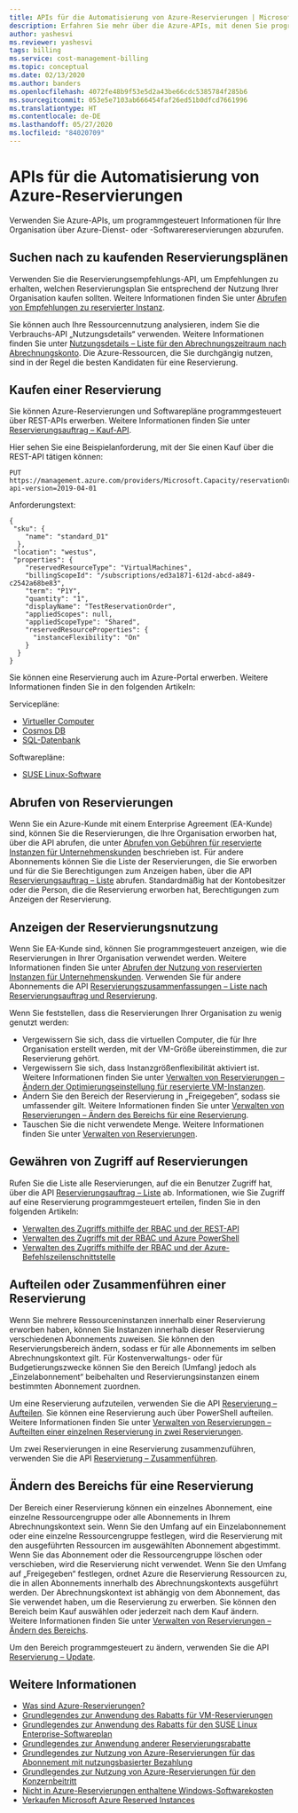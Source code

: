 ```yaml
---
title: APIs für die Automatisierung von Azure-Reservierungen | Microsoft-Dokumentation
description: Erfahren Sie mehr über die Azure-APIs, mit denen Sie programmgesteuert Reservierungsinformationen abrufen können.
author: yashesvi
ms.reviewer: yashesvi
tags: billing
ms.service: cost-management-billing
ms.topic: conceptual
ms.date: 02/13/2020
ms.author: banders
ms.openlocfilehash: 4072fe48b9f53e5d2a43be66cdc5385784f285b6
ms.sourcegitcommit: 053e5e7103ab666454faf26ed51b0dfcd7661996
ms.translationtype: HT
ms.contentlocale: de-DE
ms.lasthandoff: 05/27/2020
ms.locfileid: "84020709"
---
```

# <a name="apis-for-azure-reservation-automation"></a>APIs für die Automatisierung von Azure-Reservierungen

Verwenden Sie Azure-APIs, um programmgesteuert Informationen für Ihre Organisation über Azure-Dienst- oder -Softwarereservierungen abzurufen.

## <a name="find-reservation-plans-to-buy"></a>Suchen nach zu kaufenden Reservierungsplänen

Verwenden Sie die Reservierungsempfehlungs-API, um Empfehlungen zu erhalten, welchen Reservierungsplan Sie entsprechend der Nutzung Ihrer Organisation kaufen sollten. Weitere Informationen finden Sie unter [Abrufen von Empfehlungen zu reservierter Instanz](/rest/api/billing/enterprise/billing-enterprise-api-reserved-instance-recommendation).

Sie können auch Ihre Ressourcennutzung analysieren, indem Sie die Verbrauchs-API „Nutzungsdetails“ verwenden. Weitere Informationen finden Sie unter [Nutzungsdetails – Liste für den Abrechnungszeitraum nach Abrechnungskonto](/rest/api/consumption/usagedetails/list#billingaccountusagedetailslistforbillingperiod-legacy). Die Azure-Ressourcen, die Sie durchgängig nutzen, sind in der Regel die besten Kandidaten für eine Reservierung.

## <a name="buy-a-reservation"></a>Kaufen einer Reservierung

Sie können Azure-Reservierungen und Softwarepläne programmgesteuert über REST-APIs erwerben. Weitere Informationen finden Sie unter [Reservierungsauftrag – Kauf-API](/rest/api/reserved-vm-instances/reservationorder/purchase).

Hier sehen Sie eine Beispielanforderung, mit der Sie einen Kauf über die REST-API tätigen können:

```
PUT https://management.azure.com/providers/Microsoft.Capacity/reservationOrders/<GUID>?api-version=2019-04-01
```

Anforderungstext:

```
{
 "sku": {
    "name": "standard_D1"
  },
 "location": "westus",
 "properties": {
    "reservedResourceType": "VirtualMachines",
    "billingScopeId": "/subscriptions/ed3a1871-612d-abcd-a849-c2542a68be83",
    "term": "P1Y",
    "quantity": "1",
    "displayName": "TestReservationOrder",
    "appliedScopes": null,
    "appliedScopeType": "Shared",
    "reservedResourceProperties": {
      "instanceFlexibility": "On"
    }
  }
}
```

Sie können eine Reservierung auch im Azure-Portal erwerben. Weitere Informationen finden Sie in den folgenden Artikeln:

Servicepläne:
- [Virtueller Computer](../../virtual-machines/windows/prepay-reserved-vm-instances.md?toc=/azure/billing/TOC.json)
-  [Cosmos DB](../../cosmos-db/cosmos-db-reserved-capacity.md?toc=/azure/billing/TOC.json)
- [SQL-Datenbank](../../azure-sql/database/reserved-capacity-overview.md?toc=/azure/billing/TOC.json)

Softwarepläne:
- [SUSE Linux-Software](../../virtual-machines/linux/prepay-suse-software-charges.md?toc=/azure/billing/TOC.json)

## <a name="get-reservations"></a>Abrufen von Reservierungen

Wenn Sie ein Azure-Kunde mit einem Enterprise Agreement (EA-Kunde) sind, können Sie die Reservierungen, die Ihre Organisation erworben hat, über die API abrufen, die unter [Abrufen von Gebühren für reservierte Instanzen für Unternehmenskunden](/rest/api/billing/enterprise/billing-enterprise-api-reserved-instance-charges) beschrieben ist. Für andere Abonnements können Sie die Liste der Reservierungen, die Sie erworben und für die Sie Berechtigungen zum Anzeigen haben, über die API [Reservierungsauftrag – Liste](/rest/api/reserved-vm-instances/reservationorder/list) abrufen. Standardmäßig hat der Kontobesitzer oder die Person, die die Reservierung erworben hat, Berechtigungen zum Anzeigen der Reservierung.

## <a name="see-reservation-usage"></a>Anzeigen der Reservierungsnutzung

Wenn Sie EA-Kunde sind, können Sie programmgesteuert anzeigen, wie die Reservierungen in Ihrer Organisation verwendet werden. Weitere Informationen finden Sie unter [Abrufen der Nutzung von reservierten Instanzen für Unternehmenskunden](/rest/api/billing/enterprise/billing-enterprise-api-reserved-instance-usage). Verwenden Sie für andere Abonnements die API [Reservierungszusammenfassungen – Liste nach Reservierungsauftrag und Reservierung](/rest/api/consumption/reservationssummaries/listbyreservationorderandreservation).

Wenn Sie feststellen, dass die Reservierungen Ihrer Organisation zu wenig genutzt werden:

- Vergewissern Sie sich, dass die virtuellen Computer, die für Ihre Organisation erstellt werden, mit der VM-Größe übereinstimmen, die zur Reservierung gehört.
- Vergewissern Sie sich, dass Instanzgrößenflexibilität aktiviert ist. Weitere Informationen finden Sie unter [Verwalten von Reservierungen – Ändern der Optimierungseinstellung für reservierte VM-Instanzen](manage-reserved-vm-instance.md#change-optimize-setting-for-reserved-vm-instances).
- Ändern Sie den Bereich der Reservierung in „Freigegeben“, sodass sie umfassender gilt. Weitere Informationen finden Sie unter [Verwalten von Reservierungen – Ändern des Bereichs für eine Reservierung](manage-reserved-vm-instance.md#change-the-reservation-scope).
- Tauschen Sie die nicht verwendete Menge. Weitere Informationen finden Sie unter [Verwalten von Reservierungen](manage-reserved-vm-instance.md).

## <a name="give-access-to-reservations"></a>Gewähren von Zugriff auf Reservierungen

Rufen Sie die Liste alle Reservierungen, auf die ein Benutzer Zugriff hat, über die API [Reservierungsauftrag – Liste](/rest/api/reserved-vm-instances/reservationorder/list) ab. Informationen, wie Sie Zugriff auf eine Reservierung programmgesteuert erteilen, finden Sie in den folgenden Artikeln:

- [Verwalten des Zugriffs mithilfe der RBAC und der REST-API](../../role-based-access-control/role-assignments-rest.md)
- [Verwalten des Zugriffs mit der RBAC und Azure PowerShell](../../role-based-access-control/role-assignments-powershell.md)
- [Verwalten des Zugriffs mithilfe der RBAC und der Azure-Befehlszeilenschnittstelle](../../role-based-access-control/role-assignments-cli.md)

## <a name="split-or-merge-reservation"></a>Aufteilen oder Zusammenführen einer Reservierung

Wenn Sie mehrere Ressourceninstanzen innerhalb einer Reservierung erworben haben, können Sie Instanzen innerhalb dieser Reservierung verschiedenen Abonnements zuweisen. Sie können den Reservierungsbereich ändern, sodass er für alle Abonnements im selben Abrechnungskontext gilt. Für Kostenverwaltungs- oder für Budgetierungszwecke können Sie den Bereich (Umfang) jedoch als „Einzelabonnement“ beibehalten und Reservierungsinstanzen einem bestimmten Abonnement zuordnen.

Um eine Reservierung aufzuteilen, verwenden Sie die API [Reservierung – Aufteilen](/rest/api/reserved-vm-instances/reservation/split). Sie können eine Reservierung auch über PowerShell aufteilen. Weitere Informationen finden Sie unter [Verwalten von Reservierungen – Aufteilten einer einzelnen Reservierung in zwei Reservierungen](manage-reserved-vm-instance.md#split-a-single-reservation-into-two-reservations).

Um zwei Reservierungen in eine Reservierung zusammenzuführen, verwenden Sie die API [Reservierung – Zusammenführen](/rest/api/reserved-vm-instances/reservation/merge).

## <a name="change-scope-for-a-reservation"></a>Ändern des Bereichs für eine Reservierung

Der Bereich einer Reservierung können ein einzelnes Abonnement, eine einzelne Ressourcengruppe oder alle Abonnements in Ihrem Abrechnungskontext sein. Wenn Sie den Umfang auf ein Einzelabonnement oder eine einzelne Ressourcengruppe festlegen, wird die Reservierung mit den ausgeführten Ressourcen im ausgewählten Abonnement abgestimmt. Wenn Sie das Abonnement oder die Ressourcengruppe löschen oder verschieben, wird die Reservierung nicht verwendet.  Wenn Sie den Umfang auf „Freigegeben“ festlegen, ordnet Azure die Reservierung Ressourcen zu, die in allen Abonnements innerhalb des Abrechnungskontexts ausgeführt werden. Der Abrechnungskontext ist abhängig von dem Abonnement, das Sie verwendet haben, um die Reservierung zu erwerben. Sie können den Bereich beim Kauf auswählen oder jederzeit nach dem Kauf ändern. Weitere Informationen finden Sie unter [Verwalten von Reservierungen – Ändern des Bereichs](manage-reserved-vm-instance.md#change-the-reservation-scope).

Um den Bereich programmgesteuert zu ändern, verwenden Sie die API [Reservierung – Update](/rest/api/reserved-vm-instances/reservation/update).

## <a name="learn-more"></a>Weitere Informationen

- [Was sind Azure-Reservierungen?](save-compute-costs-reservations.md)
- [Grundlegendes zur Anwendung des Rabatts für VM-Reservierungen](../manage/understand-vm-reservation-charges.md)
- [Grundlegendes zur Anwendung des Rabatts für den SUSE Linux Enterprise-Softwareplan](understand-suse-reservation-charges.md)
- [Grundlegendes zur Anwendung anderer Reservierungsrabatte](understand-reservation-charges.md)
- [Grundlegendes zur Nutzung von Azure-Reservierungen für das Abonnement mit nutzungsbasierter Bezahlung](understand-reserved-instance-usage.md)
- [Grundlegendes zur Nutzung von Azure-Reservierungen für den Konzernbeitritt](understand-reserved-instance-usage-ea.md)
- [Nicht in Azure-Reservierungen enthaltene Windows-Softwarekosten](reserved-instance-windows-software-costs.md)
- [Verkaufen Microsoft Azure Reserved Instances](https://docs.microsoft.com/partner-center/azure-reservations)
